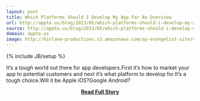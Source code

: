 ```yaml
---
layout: post
title: Which Platforms Should I Develop My App For An Overview
url: http://appto.us/blog/2013/05/which-platforms-should-i-develop-my-app-for.html
source: http://appto.us/blog/2013/05/which-platforms-should-i-develop-my-app-for.html
domain: appto.us
image: http://kinlane-productions.s3.amazonaws.com/ap-evangelist-site/curated/screenshots/8368_appto_us.png
---
```

{% include JB/setup %}<p>It’s a tough world out there for app developers.First it’s how to market your app to potential customers and next it’s what platform to develop for.It’s a tough choice.Will it be Apple iOS?Google Android?</p>
<center><p><a href="http://appto.us/blog/2013/05/which-platforms-should-i-develop-my-app-for.html" style='padding:25px; font-sze:18px; font-weight: bold;'>Read Full Story</a></p></center>

